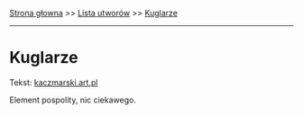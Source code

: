 [Strona głowna](../index.md) >> [Lista utworów](../list.md) >> [Kuglarze](239.md)

---

# Kuglarze

Tekst: [kaczmarski.art.pl](https://www.kaczmarski.art.pl/tworczosc/wiersze/kuglarze/)

Element pospolity, nic ciekawego.